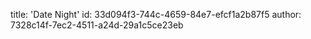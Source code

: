 title: 'Date Night'
id: 33d094f3-744c-4659-84e7-efcf1a2b87f5
author: 7328c14f-7ec2-4511-a24d-29a1c5ce23eb
